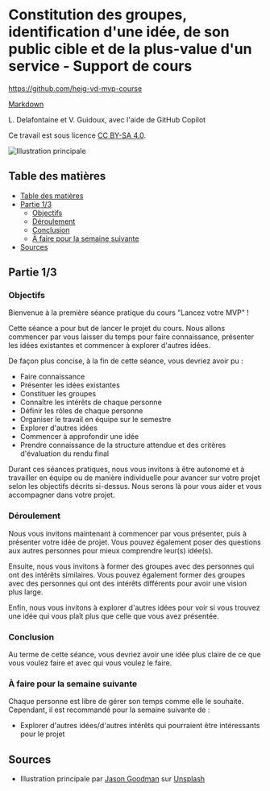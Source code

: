 # Constitution des groupes, identification d'une idée, de son public cible et de la plus-value d'un service - Support de cours

<https://github.com/heig-vd-mvp-course>

[Markdown][course-material]

L. Delafontaine et V. Guidoux, avec l'aide de GitHub Copilot

Ce travail est sous licence [CC BY-SA 4.0][license].

![Illustration principale][illustration]

## Table des matières

- [Table des matières](#table-des-matières)
- [Partie 1/3](#partie-13)
  - [Objectifs](#objectifs)
  - [Déroulement](#déroulement)
  - [Conclusion](#conclusion)
  - [À faire pour la semaine suivante](#à-faire-pour-la-semaine-suivante)
- [Sources](#sources)

## Partie 1/3

### Objectifs

Bienvenue à la première séance pratique du cours "Lancez votre MVP" !

Cette séance a pour but de lancer le projet du cours. Nous allons commencer par
vous laisser du temps pour faire connaissance, présenter les idées existantes et
commencer à explorer d'autres idées.

De façon plus concise, à la fin de cette séance, vous devriez avoir pu :

- Faire connaissance
- Présenter les idées existantes
- Constituer les groupes
- Connaître les intérêts de chaque personne
- Définir les rôles de chaque personne
- Organiser le travail en équipe sur le semestre
- Explorer d'autres idées
- Commencer à approfondir une idée
- Prendre connaissance de la structure attendue et des critères d'évaluation du
  rendu final

Durant ces séances pratiques, nous vous invitons à être autonome et à travailler
en équipe ou de manière individuelle pour avancer sur votre projet selon les
objectifs décrits si-dessus. Nous serons là pour vous aider et vous accompagner
dans votre projet.

### Déroulement

Nous vous invitons maintenant à commencer par vous présenter, puis à présenter
votre idée de projet. Vous pouvez également poser des questions aux autres
personnes pour mieux comprendre leur(s) idée(s).

Ensuite, nous vous invitons à former des groupes avec des personnes qui ont des
intérêts similaires. Vous pouvez également former des groupes avec des personnes
qui ont des intérêts différents pour avoir une vision plus large.

Enfin, nous vous invitons à explorer d'autres idées pour voir si vous trouvez
une idée qui vous plaît plus que celle que vous avez présentée.

### Conclusion

Au terme de cette séance, vous devriez avoir une idée plus claire de ce que vous
voulez faire et avec qui vous voulez le faire.

### À faire pour la semaine suivante

Chaque personne est libre de gérer son temps comme elle le souhaite. Cependant,
il est recommandé pour la semaine suivante de :

- Explorer d'autres idées/d'autres intérêts qui pourraient être intéressants
  pour le projet

<!--
## Partie 2/3

### Objectifs

TODO

### Déroulement

TODO

### Conclusion

TODO

### À faire pour la semaine suivante

TODO

### Qu'est-ce que vous ferez ensuite ?

TODO

## Partie 3/3

### Objectifs

TODO

### Déroulement

TODO

### Conclusion

TODO

### À faire pour la semaine suivante

TODO

### Qu'est-ce que vous ferez ensuite ?

TODO

-->

## Sources

- Illustration principale par
  [Jason Goodman](https://unsplash.com/@jasongoodman_youxventures) sur
  [Unsplash](https://unsplash.com/photos/man-standing-behind-flat-screen-computer-monitor-bzqU01v-G54)

<!-- URLs -->

[license]:
	https://github.com/heig-vd-mvp-course/heig-vd-mvp-course/blob/main/LICENSE.md
[illustration]:
	https://images.unsplash.com/photo-1557426272-fc759fdf7a8d?fit=crop&h=720
[course-material]:
	https://github.com/heig-vd-mvp-course/heig-vd-mvp-course/blob/main/02-projet-constitution-des-groupes-identification-dune-idee-de-son-public-cible-et-de-la-plus-value-dun-service/02-support-de-cours/README.md
